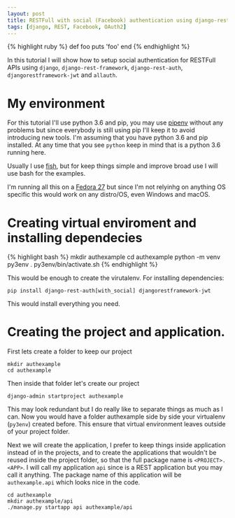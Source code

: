 ```yaml
---
layout: post
title: RESTFull with social (Facebook) authentication using django-rest-auth.
tags: [django, REST, Facebook, OAuth2]
---
```


{% highlight ruby %}
def foo
  puts 'foo'
end
{% endhighlight %}

In this tutorial I will show how to setup social authentication for RESTFull
APIs using `django`, `django-rest-framework`, `django-rest-auth`,
`djangorestframework-jwt` and `allauth`.

# My environment

For this tutorial I'll use python 3.6 and pip, you may use
[pipenv](https://github.com/pypa/pipenv) without any problems but since
everybody is still using pip I'll keep it to avoid introducing new tools. I'm
assuming that you have python 3.6 and pip installed. At any time that you see
`python` keep in mind that is a python 3.6 running here.


Usually I use [fish](https://fishshell.com/), but for keep things simple and
improve broad use I will use bash for the examples.

I'm running all this on a [Fedora 27](https://getfedora.org/) but since I'm not
relyinhg on anything OS specific this would work on any distro/OS, even Windows
and macOS.

# Creating virtual enviroment and installing dependecies

{% highlight bash %}
mkdir authexample
cd authexample
python -m venv py3env
. py3env/bin/activate.sh
{% endhighlight %}

This would be enough to create the virutalenv. For installing dependencies:

```shell
pip install django-rest-auth[with_social] djangorestframework-jwt
```

This would install everything you need.

# Creating the project and application.

First lets create a folder to keep our project

```shell
mkdir authexample
cd authexample
```

Then inside that folder let's create our project

```shell
django-admin startproject authexample
```

This may look redundant but I do really like to separate things as much as I
can. Now you would have a folder authexample side by side your virtualenv
(`py3env`) created before. This ensure that virtual environment leaves outside
of your project folder.

Next we will create the application, I prefer to keep things inside application
instead of in the projects, and to create the applications that wouldn't be
reused inside the project folder, so that the full package name is
`<PROJECT>.<APP>`. I will call my application `api` since is a
REST application but you may call it anything. The package name of this
application will be `authexample.api` which looks nice in the code.

```shell
cd authexample
mkdir authexample/api
./manage.py startapp api authexample/api
```
